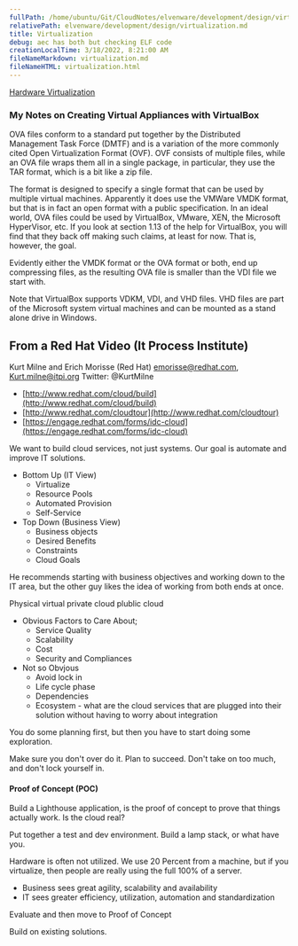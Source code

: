 ```yaml
---
fullPath: /home/ubuntu/Git/CloudNotes/elvenware/development/design/virtualization.md
relativePath: elvenware/development/design/virtualization.md
title: Virtualization
debug: aec has both but checking ELF code
creationLocalTime: 3/18/2022, 8:21:00 AM
fileNameMarkdown: virtualization.md
fileNameHTML: virtualization.html
---
```


<!-- toc -->
<!-- tocstop -->

[Hardware Virtualization](http://en.wikipedia.org/wiki/X86_virtualization)

### My Notes on Creating Virtual Appliances with VirtualBox

OVA files conform to a standard put together by the Distributed Management Task Force (DMTF) and is a variation of the more commonly cited Open Virtualization Format (OVF). OVF consists of multiple files, while an OVA file wraps them all in a single package, in particular, they use the TAR format, which is a bit like a zip file.

The format is designed to specify a single format that can be used by multiple virtual machines. Apparently it does use the VMWare VMDK format, but that is in fact an open format with a public specification. In an ideal world, OVA files could be used by VirtualBox, VMware, XEN, the Microsoft HyperVisor, etc. If you look at section 1.13 of the help for VirtualBox, you will find that they back off making such claims, at least for now. That is, however, the goal.

Evidently either the VMDK format or the OVA format or both, end up compressing files, as the resulting OVA file is smaller than the VDI file we start with.

Note that VirtualBox supports VDKM, VDI, and VHD files. VHD files are part of the Microsoft system virtual machines and can be mounted as a stand alone drive in Windows.

## From a Red Hat Video (It Process Institute)

Kurt Milne and Erich Morisse (Red Hat) [emorisse@redhat.com](mailto:emorisse@redhat.com), [Kurt.milne@itpi.org](mailto:Kurt.milne@itpi.org) Twitter: @KurtMilne

*   [http://www.redhat.com/cloud/build](http://www.redhat.com/cloud/build)
*   [http://www.redhat.com/cloudtour](http://www.redhat.com/cloudtour)
*   [https://engage.redhat.com/forms/idc-cloud](https://engage.redhat.com/forms/idc-cloud)

We want to build cloud services, not just systems. Our goal is automate and improve IT solutions.

*   Bottom Up (IT View)
    *   Virtualize
    *   Resource Pools
    *   Automated Provision
    *   Self-Service
*   Top Down (Business View)
    *   Business objects
    *   Desired Benefits
    *   Constraints
    *   Cloud Goals

He recommends starting with business objectives and working down to the IT area, but the other guy likes the idea of working from both ends at once.

Physical virtual private cloud plublic cloud

*   Obvious Factors to Care About;
    *   Service Quality
    *   Scalability
    *   Cost
    *   Security and Compliances
*   Not so Obvjous
    *   Avoid lock in
    *   Life cycle phase
    *   Dependencies
    *   Ecosystem - what are the cloud services that are plugged into their solution without having to worry about integration

You do some planning first, but then you have to start doing some exploration.

Make sure you don't over do it. Plan to succeed. Don't take on too much, and don't lock yourself in.

#### Proof of Concept (POC)

Build a Lighthouse application, is the proof of concept to prove that things actually work. Is the cloud real?

Put together a test and dev environment. Build a lamp stack, or what have you.

Hardware is often not utilized. We use 20 Percent from a machine, but if you virtualize, then people are really using the full 100% of a server.

*   Business sees great agility, scalability and availability
*   IT sees greater efficiency, utilization, automation and standardization

Evaluate and then move to Proof of Concept

Build on existing solutions.
